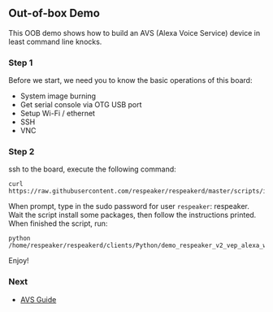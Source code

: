 ## Out-of-box Demo

This OOB demo shows how to build an AVS (Alexa Voice Service) device in least command line knocks.

### Step 1

Before we start, we need you to know the basic operations of this board:
- System image burning
- Get serial console via OTG USB port
- Setup Wi-Fi / ethernet
- SSH
- VNC

### Step 2

ssh to the board, execute the following command:

```shell
curl https://raw.githubusercontent.com/respeaker/respeakerd/master/scripts/install_all.sh|bash
```

When prompt, type in the sudo password for user `respeaker`: respeaker. Wait the script install some packages, then follow the instructions printed. When finished the script, run:

```shell
python /home/respeaker/respeakerd/clients/Python/demo_respeaker_v2_vep_alexa_with_light.py
```

Enjoy!

### Next

- [AVS Guide](/docs/ReSpeaker_Core_V2/avs_guide.md)